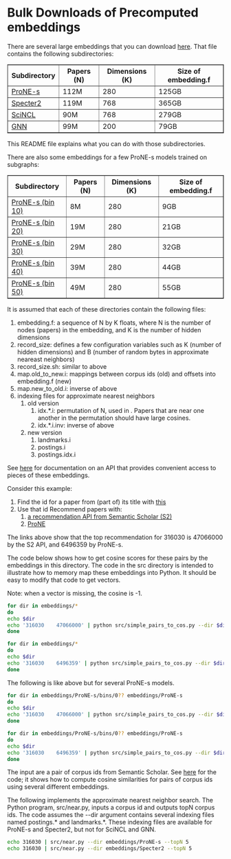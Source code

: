 # Bulk Downloads of Precomputed embeddings

There are several large embeddings that you can download <a href="embeddings">here</a>.  That file contains
the following subdirectories:
<table border="1">
  <tr><th>Subdirectory</th> <th>Papers (N)</th><th>Dimensions (K)</th><th>Size of embedding.f</th></tr>
  <tr><td><a href="http://34.204.188.58/files/embeddings/ProNE-s">ProNE-s</a></td><td>112M</td><td>280</td><td>125GB</td></tr>
  <tr><td><a href="http://34.204.188.58/files/embeddings/Specter2">Specter2</a></td><td>119M</td><td>768</td><td>365GB</td></tr>
  <tr><td><a href="http://34.204.188.58/files/embeddings/SciNCL">SciNCL</a></td><td>90M</td><td>768</td><td>279GB</td></tr>
  <tr><td><a href="http://34.204.188.58/files/embeddings/GNN">GNN</a></td><td>99M</td><td>200</td><td>79GB</td></tr>
</table>

This README file explains what you can do with those subdirectories.
<p>

There are also some embeddings for a few ProNE-s models trained on subgraphs:

<table border="1">
  <tr><th>Subdirectory</th> <th>Papers (N)</th><th>Dimensions (K)</th><th>Size of embedding.f</th></tr>
  <tr><td><a href="http://34.204.188.58/files/embeddings/ProNE-s/bins/010">ProNE-s (bin 10)</a></td><td>8M</td><td>280</td><td>9GB</td></tr>
  <tr><td><a href="http://34.204.188.58/files/embeddings/ProNE-s/bins/020">ProNE-s (bin 20)</a></td><td>19M</td><td>280</td><td>21GB</td></tr>
  <tr><td><a href="http://34.204.188.58/files/embeddings/ProNE-s/bins/030">ProNE-s (bin 30)</a></td><td>29M</td><td>280</td><td>32GB</td></tr>
  <tr><td><a href="http://34.204.188.58/files/embeddings/ProNE-s/bins/040">ProNE-s (bin 40)</a></td><td>39M</td><td>280</td><td>44GB</td></tr>
  <tr><td><a href="http://34.204.188.58/files/embeddings/ProNE-s/bins/050">ProNE-s (bin 50)</a></td><td>49M</td><td>280</td><td>55GB</td></tr>
</table>

It is assumed that each of these directories contain the following files:
<ol>
  <li>embedding.f: a sequence of N by K floats, where N is the number of nodes (papers) in the embedding, and K is the number of hidden dimensions</li>
  <li>record_size: defines a few configuration variables such as K (number of hidden dimensions) and B (number of random bytes in approximate neareast neighbors)</li>
  <li>record_size.sh: similar to above</li>
  <li>map.old_to_new.i: mappings between corpus ids (old) and offsets into embedding.f (new)</li>
  <li>map.new_to_old.i: inverse of above</li>
  <li>indexing files for approximate nearest neighbors
    <ol>
      <li>old version
	<ol>
	  <li>idx.*.i: permutation of N, used in .  Papers that are near one another in the permutation should have large cosines.</li>
	  <li>idx.*.i.inv: inverse of above</li>
	</ol>
      </li>
      <li>new version
	<ol>
	  <li>landmarks.i
	  <li>postings.i</li>
	  <li>postings.idx.i</li>
	</ol>
      </li>
    </ol>
</ol>

See <a href="http://34.204.188.58/similar_documentation.html">here</a> for documentation on an API that provides convenient access to pieces of these embeddings.
<p>
Consider this example:
<ol>
  <li>Find the id for a paper from (part of) its title with <a href="../cgi-bin/paper_search?query=Personalizing%20Search%20via%20Association">this</a></li>
  <li>Use that id Recommend papers with:
    <ol>
      <li><a href="http://34.204.188.58//cgi-bin/recommend_papers?id=CorpusId:316030&method=s2_api&fields=citationCount,externalIds,title&score1=ProNE,Specter">a recommendation API from Semantic Scholar (S2)</a></li>
      <li><a href="http://34.204.188.58//cgi-bin/recommend_papers?id=CorpusId:316030&method=ProNE&fields=citationCount,externalIds,title&score1=ProNE,Specter">ProNE</a></li>
      </ol>
</ol>

The links above show that the top recommendation for 316030 is 47066000 by the S2 API, and 6496359 by ProNE-s.
<p>
  The code below shows how to get cosine scores for these pairs by the embeddings in this directory.  The code in the src directory is intended to illustrate how to memory map these embeddings into Python.  It should be easy to modify that code to get vectors.
<p>
    Note: when a vector is missing, the cosine is -1.

```sh
for dir in embeddings/*
do
echo $dir
echo '316030    47066000' | python src/simple_pairs_to_cos.py --dir $dir
done

for dir in embeddings/*
do
echo $dir
echo '316030    6496359' | python src/simple_pairs_to_cos.py --dir $dir
done
```
    
The following is like above but for several ProNE-s models.

```sh
for dir in embeddings/ProNE-s/bins/0?? embeddings/ProNE-s
do
echo $dir
echo '316030    47066000' | python src/simple_pairs_to_cos.py --dir $dir
done

for dir in embeddings/ProNE-s/bins/0?? embeddings/ProNE-s
do
echo $dir
echo '316030    6496359' | python src/simple_pairs_to_cos.py --dir $dir
done
```
    

The input are a pair of corpus ids from Semantic Scholar.  See <a href="../src/">here</a> for the code; it shows how to compute cosine similarities for pairs of corpus ids using several different embeddings.

<p>
  The following implements the approximate nearest neighbor search.  The Python program, src/near.py, inputs a corpus id and outputs topN corpus ids.  The code assumes the --dir argument contains several indexing files named postings.* and landmarks.*.
  These indexing files are available for ProNE-s and Specter2, but not for SciNCL and GNN.  

```sh
echo 316030 | src/near.py --dir embeddings/ProNE-s --topN 5
echo 316030 | src/near.py --dir embeddings/Specter2 --topN 5
```

